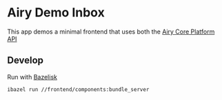 # Airy Demo Inbox

This app demos a minimal frontend that uses both the [Airy Core Platform API](docs_tmp/api.md)

## Develop

Run with [Bazelisk](https://github.com/bazelbuild/bazelisk)  

```bash
ibazel run //frontend/components:bundle_server
``` 
